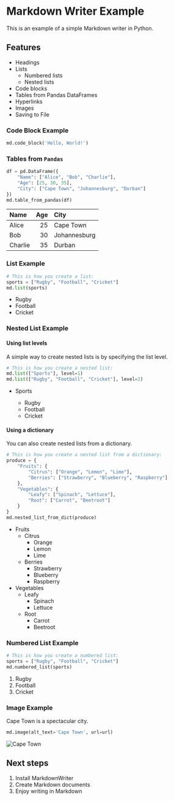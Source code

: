 # Markdown Writer Example

This is an example of a simple Markdown writer in Python.

## Features

- Headings
- Lists
  - Numbered lists
  - Nested lists
- Code blocks
- Tables from Pandas DataFrames
- Hyperlinks
- Images
- Saving to File

### Code Block Example

```python
md.code_block('Hello, World!')
```

### Tables from `Pandas`

```python
df = pd.DataFrame({
    "Name": ["Alice", "Bob", "Charlie"],
    "Age": [25, 30, 35],
    "City": ["Cape Town", "Johannesburg", "Durban"]
})
md.table_from_pandas(df)
```

| Name    |   Age | City         |
|:--------|------:|:-------------|
| Alice   |    25 | Cape Town    |
| Bob     |    30 | Johannesburg |
| Charlie |    35 | Durban       |

### List Example

```python
# This is how you create a list:
sports = ["Rugby", "Football", "Cricket"]
md.list(sports)
```

- Rugby
- Football
- Cricket

### Nested List Example

#### Using list levels

A simple way to create nested lists is by specifying the list level.

```python
# This is how you create a nested list:
md.list(["Sports"], level=1)
md.list(["Rugby", "Football", "Cricket"], level=2)
```

- Sports

  - Rugby
  - Football
  - Cricket

#### Using a dictionary

You can also create nested lists from a dictionary.

```python
# This is how you create a nested list from a dictionary:
produce = {
    "Fruits": {
        "Citrus": ["Orange", "Lemon", "Lime"],
        "Berries": ["Strawberry", "Blueberry", "Raspberry"]
    },
    "Vegetables": {
        "Leafy": ["Spinach", "Lettuce"],
        "Root": ["Carrot", "Beetroot"]
    }
}
md.nested_list_from_dict(produce)
```

- Fruits
  - Citrus
    - Orange
    - Lemon
    - Lime
  - Berries
    - Strawberry
    - Blueberry
    - Raspberry
- Vegetables
  - Leafy
    - Spinach
    - Lettuce
  - Root
    - Carrot
    - Beetroot

### Numbered List Example

```python
# This is how you create a numbered list:
sports = ["Rugby", "Football", "Cricket"]
md.numbered_list(sports)
```

1. Rugby
2. Football
3. Cricket

### Image Example

Cape Town is a spectacular city.

```python
md.image(alt_text='Cape Town', url=url)
```

![Cape Town](https://www.go2africa.com/wp-content/uploads/2024/11/Banner--1920x630.jpg)

## Next steps

1. Install MarkdownWriter
2. Create Markdown documents
3. Enjoy writing in Markdown

